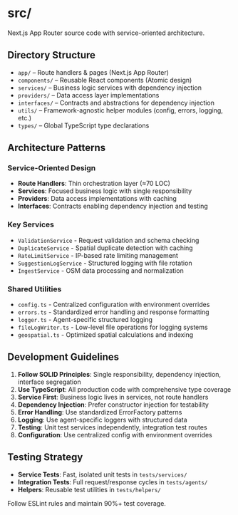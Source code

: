 # src/

Next.js App Router source code with service-oriented architecture.

## Directory Structure

* `app/` – Route handlers & pages (Next.js App Router)
* `components/` – Reusable React components (Atomic design)
* `services/` – Business logic services with dependency injection
* `providers/` – Data access layer implementations
* `interfaces/` – Contracts and abstractions for dependency injection
* `utils/` – Framework-agnostic helper modules (config, errors, logging, etc.)
* `types/` – Global TypeScript type declarations

## Architecture Patterns

### Service-Oriented Design
- **Route Handlers**: Thin orchestration layer (≈70 LOC)
- **Services**: Focused business logic with single responsibility
- **Providers**: Data access implementations with caching
- **Interfaces**: Contracts enabling dependency injection and testing

### Key Services
- `ValidationService` - Request validation and schema checking
- `DuplicateService` - Spatial duplicate detection with caching
- `RateLimitService` - IP-based rate limiting management
- `SuggestionLogService` - Structured logging with file rotation
- `IngestService` - OSM data processing and normalization

### Shared Utilities
- `config.ts` - Centralized configuration with environment overrides
- `errors.ts` - Standardized error handling and response formatting
- `logger.ts` - Agent-specific structured logging
- `fileLogWriter.ts` - Low-level file operations for logging systems
- `geospatial.ts` - Optimized spatial calculations and indexing

## Development Guidelines

1. **Follow SOLID Principles**: Single responsibility, dependency injection, interface segregation
2. **Use TypeScript**: All production code with comprehensive type coverage
3. **Service First**: Business logic lives in services, not route handlers
4. **Dependency Injection**: Prefer constructor injection for testability
5. **Error Handling**: Use standardized ErrorFactory patterns
6. **Logging**: Use agent-specific loggers with structured data
7. **Testing**: Unit test services independently, integration test routes
8. **Configuration**: Use centralized config with environment overrides

## Testing Strategy
- **Service Tests**: Fast, isolated unit tests in `tests/services/`
- **Integration Tests**: Full request/response cycles in `tests/agents/`
- **Helpers**: Reusable test utilities in `tests/helpers/`

Follow ESLint rules and maintain 90%+ test coverage.